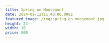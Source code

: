 ```yaml
---
title: Spring on Moosemont
date: 2024-09-12T11:48:00.000Z
featured_image: /img/spring-on-moosemont.jpg
height: 24
width: 18
price: 800
---
```

